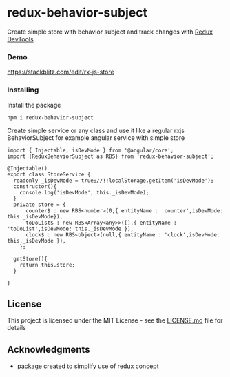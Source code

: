# redux-behavior-subject

Create simple store with behavior subject and track changes 
with [Redux DevTools](https://chrome.google.com/webstore/detail/redux-devtools/lmhkpmbekcpmknklioeibfkpmmfibljd?hl=en) 

### Demo

https://stackblitz.com/edit/rx-js-store

### Installing

Install the package

```
npm i redux-behavior-subject
```

Create simple service or any class and use it like a regular rxjs BehaviorSubject 
for example angular service with simple store
```
import { Injectable, isDevMode } from '@angular/core';
import {ReduxBehaviorSubject as RBS} from 'redux-behavior-subject';

@Injectable()
export class StoreService {
  readonly _isDevMode = true;//!!localStorage.getItem('isDevMode');
  constructor(){
    console.log('isDevMode', this._isDevMode);
  }
  private store = {
      counter$ : new RBS<number>(0,{ entityName : 'counter',isDevMode: this._isDevMode}),
      toDoList$ : new RBS<Array<any>>([],{ entityName : 'toDoList',isDevMode: this._isDevMode }),
      clock$ : new RBS<object>(null,{ entityName : 'clock',isDevMode: this._isDevMode }),
    };
 
  getStore(){
    return this.store;
  }

}
```

## License

This project is licensed under the MIT License - see the [LICENSE.md](LICENSE.md) file for details

## Acknowledgments

* package created to simplify use of redux concept 
